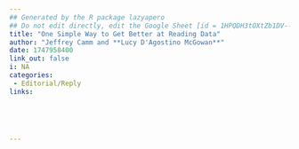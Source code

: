 ```yaml
---
## Generated by the R package lazyapero
## Do not edit directly, edit the Google Sheet [id = 1HPQDH3tOXtZb1DV--8wR9CKAzUz5aywWc2vM3OQ5SrU]
title: "One Simple Way to Get Better at Reading Data"
author: "Jeffrey Camm and **Lucy D'Agostino McGowan**"
date: 1747958400
link_out: false
i: NA
categories:
 - Editorial/Reply
links:





---
```





